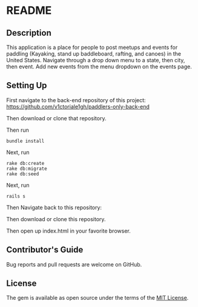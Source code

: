 # README

## Description

This application is a place for people to post meetups and events for paddling (Kayaking, stand up baddleboard, rafting, and canoes) in the United States.  Navigate through a drop down menu to a state, then city, then event.  Add new events from the menu dropdown on the events page.

## Setting Up
First navigate to the back-end repository of this project: https://github.com/v1ctoriale1gh/paddlers-only-back-end

Then download or clone that repository.

Then run
```
bundle install
```
Next, run
```
rake db:create
rake db:migrate
rake db:seed
```

Next, run
```
rails s
```

Then Navigate back to this repository:

Then download or clone this repository.

Then open up index.html in your favorite browser.

## Contributor's Guide

Bug reports and pull requests are welcome on GitHub.

## License

The gem is available as open source under the terms of the [MIT License](https://opensource.org/licenses/MIT).
